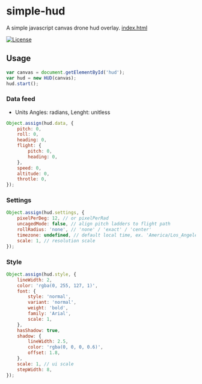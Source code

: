 # simple-hud

A simple javascript canvas drone hud overlay.
[index.html](https://htmlpreview.github.io/?https://github.com/SB3NDER/simple-hud/blob/master/index.html)

[![License](https://img.shields.io/badge/license-MIT-blue.svg)](http://opensource.org/licenses/MIT)

## Usage

```javascript
var canvas = document.getElementById('hud');
var hud = new HUD(canvas);
hud.start();
```

### Data feed

- Units
  Angles: radians,
  Lenght: unitless

```javascript
Object.assign(hud.data, {
	pitch: 0,
	roll: 0,
	heading: 0,
	flight: {
		pitch: 0,
		heading: 0,
	},
	speed: 0,
	altitude: 0,
	throtle: 0,
});
```

### Settings

```javascript
Object.assign(hud.settings, {
	pixelPerDeg: 12, // or pixelPerRad
	uncagedMode: false, // align pitch ladders to flight path
	rollRadius: 'none', // 'none' / 'exact' / 'center'
	timezone: undefined, // default local time, ex. 'America/Los_Angeles' or 'Asia/Tokyo'
	scale: 1, // resolution scale
});
```

### Style

```javascript
Object.assign(hud.style, {
	lineWidth: 2,
	color: 'rgba(0, 255, 127, 1)',
	font: {
		style: 'normal',
		variant: 'normal',
		weight: 'bold',
		family: 'Arial',
		scale: 1,
	},
	hasShadow: true,
	shadow: {
		lineWidth: 2.5,
		color: 'rgba(0, 0, 0, 0.6)',
		offset: 1.8,
	},
	scale: 1, // ui scale
	stepWidth: 8,
});
```
